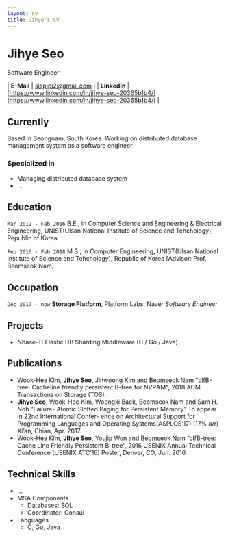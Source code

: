 ```yaml
---
layout: cv
title: Jihye's CV
---
```

# Jihye Seo
Software Engineer

| __E-Mail__ | [sispipi2@gmail.com](sispipi2@gmail.com) |
| __LinkedIn__ | [https://www.linkedin.com/in/jihye-seo-20365b1b4/](https://www.linkedin.com/in/jihye-seo-20365b1b4/) |

## Currently

Based in Seongnam, South Korea. Working on distributed database management system as a software engineer

### Specialized in

- Managing distributed database system
- ...


## Education

`Mar 2012 - Feb 2016`
B.E., in Computer Science and Engineering & Electrical Engineering, UNIST(Ulsan National Institute of Science and Tehchology), Republic of Korea

`Feb 2016 - Feb 2018`
M.S., in Computer Engineering, UNIST(Ulsan National Institute of Science and Tehchology), Republic of Korea [Advisor: Prof. Beomseok Nam]


## Occupation

`Dec 2017 - now`
__Storage Platform__, Platform Labs, Naver
_Software Engineer_


## Projects

- Nbase-T: Elastic DB Sharding Middleware (C / Go / Java)


## Publications

- Wook-Hee Kim, **Jihye Seo**, Jinwoong Kim and Beomseok Nam "clfB-tree: Cacheline friendly persistent B-tree for NVRAM", 2018 ACM Transactions on Storage (TOS).
- **Jihye Seo**, Wook-Hee Kim, Woongki Baek, Beomseok Nam and Sam H. Noh ”Failure-
Atomic Slotted Paging for Persistent Memory” To appear in 22nd International Confer-
ence on Architectural Support for Programming Languages and Operating Systems(ASPLOS’17) (17% a/r) Xi’an, Chian, Apr. 2017.
- Wook-Hee Kim, **Jihye Seo**, Youjip Won and Beomseok Nam ”clfB-tree: Cache Line
Friendly Persistent B-tree”, 2016 USENIX Annual Technical Conference (USENIX ATC’16) Poster, Denver, CO, Jun. 2016.


## Technical Skills

- ...
- MSA Components
  - Databases: SQL
  - Coordinator: Consul
- Languages
  - C, Go, Java


<!-- ### Footer

Last updated: May 2013 -->


